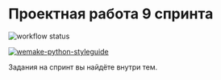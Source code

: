  # Проектная работа 9 спринта
 

![workflow status](https://github.com/AnnaKPolyakova/yamdb_final/actions/workflows/yamdb_workflow.yml/badge.svg)

[![wemake-python-styleguide](https://img.shields.io/badge/style-wemake-000000.svg)](https://github.com/wemake-services/wemake-python-styleguide)  

Задания на спринт вы найдёте внутри тем.
